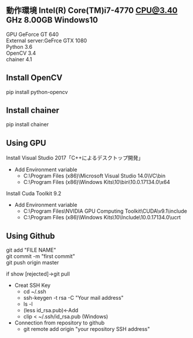 ## 動作環境  Intel(R) Core(TM)i7-4770 CPU@3.40 GHz 8.00GB Windows10  
GPU GeForce GT 640  
External server:GeFrce GTX 1080    
Python 3.6  
OpenCV 3.4  
chainer 4.1  


## Install OpenCV  
pip install python-opencv

## Install chainer
pip install chainer  

## Using GPU  
Install Visual Studio 2017「C++によるデスクトップ開発」  
* Add Environment variable  
    * C:\Program Files (x86)\Microsoft Visual Studio 14.0\VC\bin  
    * C:\Program Files (x86)\Windows Kits\10\bin\10.0.17134.0\x64  
    
Install Cuda Toolkit 9.2  
* Add Environment variable  
   * C:\Program Files\NVIDIA GPU Computing Toolkit\CUDA\v9.1\include  
   * C:\Program Files (x86)\Windows Kits\10\Include\10.0.17134.0\ucrt  
    
 

## Using Github  
git add "FILE NAME"  
git commit -m "first commit"  
git push origin master  

if  show [rejected]→git pull  

* Creat SSH Key  
   * cd ~/.ssh  
   * ssh-keygen -t rsa -C "Your mail address"   
   * ls -l  
   * (less id_rsa.pub)←Add  
   * clip < ~/.ssh/id_rsa.pub (Windows)  
* Connection from repository to github  
   * git remote add origin "your repository SSH address"  
